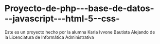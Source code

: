 # Proyecto-de-php---base-de-datos---javascript---html-5--css-
Este es un  proyecto hecho por la alumna Karla Ivvone Bautista Alejando de la Licenciatura de Informática Administrativa 
